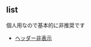 ## list
個人用なので基本的に非推奨です
- [ヘッダー非表示](https://gist.github.com/AnonUsr-Dev/f4f8c02892c56bc0c725803c3e05f34e)
